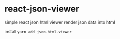 # react-json-viewer
simple react json html viewer render json data into html

install
`` yarn add json-html-viewer ``
